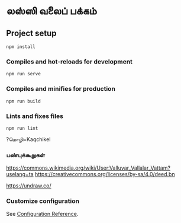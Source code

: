 # லஸ்ஸி வலைப் பக்கம்

## Project setup
```
npm install
```

### Compiles and hot-reloads for development
```
npm run serve
```

### Compiles and minifies for production
```
npm run build
```

### Lints and fixes files
```
npm run lint
```

?மொழி=Kaqchikel

### பண்புக்கூறுகள்
https://commons.wikimedia.org/wiki/User:Valluvar_Vallalar_Vattam?uselang=ta
https://creativecommons.org/licenses/by-sa/4.0/deed.bn

https://undraw.co/

### Customize configuration
See [Configuration Reference](https://cli.vuejs.org/config/).
